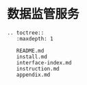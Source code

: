 # 数据监管服务

```eval_rst
.. toctree::
   :maxdepth: 1

   README.md
   install.md
   interface-index.md
   instruction.md
   appendix.md
```